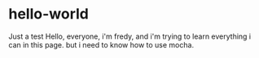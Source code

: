 # hello-world
Just a test
Hello, everyone, i'm fredy, and i'm trying to learn everything i can in this page. but i need to know how to use mocha.
